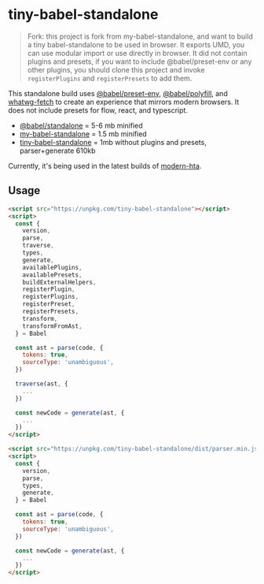 # tiny-babel-standalone

> Fork: this project is fork from my-babel-standalone, and want to build a tiny babel-standalone to be used in browser. It exports UMD, you can use modular import or use directly in browser. It did not contain plugins and presets, if you want to include @babel/preset-env or any other plugins, you should clone this project and invoke `registerPlugins` and `registerPresets` to add them.

This standalone build uses [@babel/preset-env](https://github.com/babel/babel/tree/master/packages/babel-preset-env), [@babel/polyfill](https://github.com/babel/babel/tree/master/packages/babel-polyfill), and [whatwg-fetch](https://github.com/github/fetch) to create an experience that mirrors modern browsers. It does not include presets for flow, react, and typescript.

* [@babel/standalone](https://github.com/babel/babel/tree/master/packages/babel-standalone) = 5-6 mb minified
* [my-babel-standalone](https://github.com/joncasey/my-babel-standalone) = 1.5 mb minified
* [tiny-babel-standalone](https://github.com/tangshuang/my-babel-standalone) = 1mb without plugins and presets, parser+generate 610kb

Currently, it's being used in the latest builds of [modern-hta](https://github.com/joncasey/modern-hta).

## Usage

```html
<script src="https://unpkg.com/tiny-babel-standalone"></script>
<script>
  const {
    version,
    parse,
    traverse,
    types,
    generate,
    availablePlugins,
    availablePresets,
    buildExternalHelpers,
    registerPlugin,
    registerPlugins,
    registerPreset,
    registerPresets,
    transform,
    transformFromAst,
  } = Babel

  const ast = parse(code, {
    tokens: true,
    sourceType: 'unambiguous',
  })

  traverse(ast, {
    ...
  })

  const newCode = generate(ast, {
    ...
  })
</script>
```

```html
<script src="https://unpkg.com/tiny-babel-standalone/dist/parser.min.js"></script>
<script>
  const {
    version,
    parse,
    types,
    generate,
  } = Babel

  const ast = parse(code, {
    tokens: true,
    sourceType: 'unambiguous',
  })

  const newCode = generate(ast, {
    ...
  })
</script>
```
